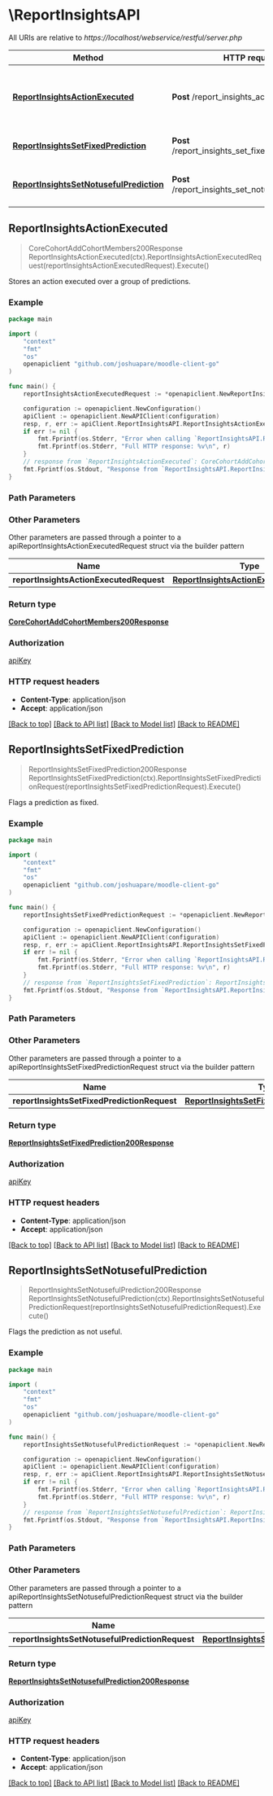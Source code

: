 # \ReportInsightsAPI

All URIs are relative to *https://localhost/webservice/restful/server.php*

Method | HTTP request | Description
------------- | ------------- | -------------
[**ReportInsightsActionExecuted**](ReportInsightsAPI.md#ReportInsightsActionExecuted) | **Post** /report_insights_action_executed | Stores an action executed over a group of predictions.
[**ReportInsightsSetFixedPrediction**](ReportInsightsAPI.md#ReportInsightsSetFixedPrediction) | **Post** /report_insights_set_fixed_prediction | Flags a prediction as fixed.
[**ReportInsightsSetNotusefulPrediction**](ReportInsightsAPI.md#ReportInsightsSetNotusefulPrediction) | **Post** /report_insights_set_notuseful_prediction | Flags the prediction as not useful.



## ReportInsightsActionExecuted

> CoreCohortAddCohortMembers200Response ReportInsightsActionExecuted(ctx).ReportInsightsActionExecutedRequest(reportInsightsActionExecutedRequest).Execute()

Stores an action executed over a group of predictions.



### Example

```go
package main

import (
	"context"
	"fmt"
	"os"
	openapiclient "github.com/joshuapare/moodle-client-go"
)

func main() {
	reportInsightsActionExecutedRequest := *openapiclient.NewReportInsightsActionExecutedRequest("Actionname_example", []map[string]interface{}{map[string]interface{}(123)}) // ReportInsightsActionExecutedRequest | 

	configuration := openapiclient.NewConfiguration()
	apiClient := openapiclient.NewAPIClient(configuration)
	resp, r, err := apiClient.ReportInsightsAPI.ReportInsightsActionExecuted(context.Background()).ReportInsightsActionExecutedRequest(reportInsightsActionExecutedRequest).Execute()
	if err != nil {
		fmt.Fprintf(os.Stderr, "Error when calling `ReportInsightsAPI.ReportInsightsActionExecuted``: %v\n", err)
		fmt.Fprintf(os.Stderr, "Full HTTP response: %v\n", r)
	}
	// response from `ReportInsightsActionExecuted`: CoreCohortAddCohortMembers200Response
	fmt.Fprintf(os.Stdout, "Response from `ReportInsightsAPI.ReportInsightsActionExecuted`: %v\n", resp)
}
```

### Path Parameters



### Other Parameters

Other parameters are passed through a pointer to a apiReportInsightsActionExecutedRequest struct via the builder pattern


Name | Type | Description  | Notes
------------- | ------------- | ------------- | -------------
 **reportInsightsActionExecutedRequest** | [**ReportInsightsActionExecutedRequest**](ReportInsightsActionExecutedRequest.md) |  | 

### Return type

[**CoreCohortAddCohortMembers200Response**](CoreCohortAddCohortMembers200Response.md)

### Authorization

[apiKey](../README.md#apiKey)

### HTTP request headers

- **Content-Type**: application/json
- **Accept**: application/json

[[Back to top]](#) [[Back to API list]](../README.md#documentation-for-api-endpoints)
[[Back to Model list]](../README.md#documentation-for-models)
[[Back to README]](../README.md)


## ReportInsightsSetFixedPrediction

> ReportInsightsSetFixedPrediction200Response ReportInsightsSetFixedPrediction(ctx).ReportInsightsSetFixedPredictionRequest(reportInsightsSetFixedPredictionRequest).Execute()

Flags a prediction as fixed.



### Example

```go
package main

import (
	"context"
	"fmt"
	"os"
	openapiclient "github.com/joshuapare/moodle-client-go"
)

func main() {
	reportInsightsSetFixedPredictionRequest := *openapiclient.NewReportInsightsSetFixedPredictionRequest(int32(123)) // ReportInsightsSetFixedPredictionRequest | 

	configuration := openapiclient.NewConfiguration()
	apiClient := openapiclient.NewAPIClient(configuration)
	resp, r, err := apiClient.ReportInsightsAPI.ReportInsightsSetFixedPrediction(context.Background()).ReportInsightsSetFixedPredictionRequest(reportInsightsSetFixedPredictionRequest).Execute()
	if err != nil {
		fmt.Fprintf(os.Stderr, "Error when calling `ReportInsightsAPI.ReportInsightsSetFixedPrediction``: %v\n", err)
		fmt.Fprintf(os.Stderr, "Full HTTP response: %v\n", r)
	}
	// response from `ReportInsightsSetFixedPrediction`: ReportInsightsSetFixedPrediction200Response
	fmt.Fprintf(os.Stdout, "Response from `ReportInsightsAPI.ReportInsightsSetFixedPrediction`: %v\n", resp)
}
```

### Path Parameters



### Other Parameters

Other parameters are passed through a pointer to a apiReportInsightsSetFixedPredictionRequest struct via the builder pattern


Name | Type | Description  | Notes
------------- | ------------- | ------------- | -------------
 **reportInsightsSetFixedPredictionRequest** | [**ReportInsightsSetFixedPredictionRequest**](ReportInsightsSetFixedPredictionRequest.md) |  | 

### Return type

[**ReportInsightsSetFixedPrediction200Response**](ReportInsightsSetFixedPrediction200Response.md)

### Authorization

[apiKey](../README.md#apiKey)

### HTTP request headers

- **Content-Type**: application/json
- **Accept**: application/json

[[Back to top]](#) [[Back to API list]](../README.md#documentation-for-api-endpoints)
[[Back to Model list]](../README.md#documentation-for-models)
[[Back to README]](../README.md)


## ReportInsightsSetNotusefulPrediction

> ReportInsightsSetNotusefulPrediction200Response ReportInsightsSetNotusefulPrediction(ctx).ReportInsightsSetNotusefulPredictionRequest(reportInsightsSetNotusefulPredictionRequest).Execute()

Flags the prediction as not useful.



### Example

```go
package main

import (
	"context"
	"fmt"
	"os"
	openapiclient "github.com/joshuapare/moodle-client-go"
)

func main() {
	reportInsightsSetNotusefulPredictionRequest := *openapiclient.NewReportInsightsSetNotusefulPredictionRequest(int32(123)) // ReportInsightsSetNotusefulPredictionRequest | 

	configuration := openapiclient.NewConfiguration()
	apiClient := openapiclient.NewAPIClient(configuration)
	resp, r, err := apiClient.ReportInsightsAPI.ReportInsightsSetNotusefulPrediction(context.Background()).ReportInsightsSetNotusefulPredictionRequest(reportInsightsSetNotusefulPredictionRequest).Execute()
	if err != nil {
		fmt.Fprintf(os.Stderr, "Error when calling `ReportInsightsAPI.ReportInsightsSetNotusefulPrediction``: %v\n", err)
		fmt.Fprintf(os.Stderr, "Full HTTP response: %v\n", r)
	}
	// response from `ReportInsightsSetNotusefulPrediction`: ReportInsightsSetNotusefulPrediction200Response
	fmt.Fprintf(os.Stdout, "Response from `ReportInsightsAPI.ReportInsightsSetNotusefulPrediction`: %v\n", resp)
}
```

### Path Parameters



### Other Parameters

Other parameters are passed through a pointer to a apiReportInsightsSetNotusefulPredictionRequest struct via the builder pattern


Name | Type | Description  | Notes
------------- | ------------- | ------------- | -------------
 **reportInsightsSetNotusefulPredictionRequest** | [**ReportInsightsSetNotusefulPredictionRequest**](ReportInsightsSetNotusefulPredictionRequest.md) |  | 

### Return type

[**ReportInsightsSetNotusefulPrediction200Response**](ReportInsightsSetNotusefulPrediction200Response.md)

### Authorization

[apiKey](../README.md#apiKey)

### HTTP request headers

- **Content-Type**: application/json
- **Accept**: application/json

[[Back to top]](#) [[Back to API list]](../README.md#documentation-for-api-endpoints)
[[Back to Model list]](../README.md#documentation-for-models)
[[Back to README]](../README.md)

